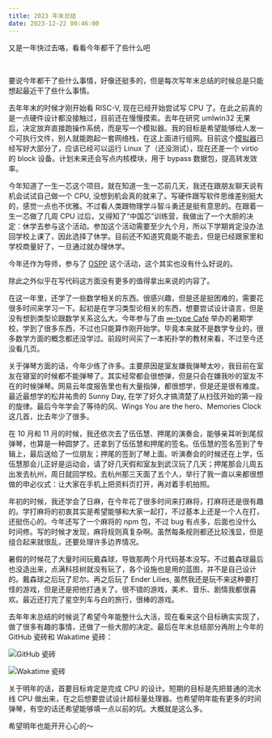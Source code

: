 ```yaml
---
title: 2023 年末总结
date: 2023-12-22 00:46:00
---
```


又是一年快过去咯，看看今年都干了些什么吧

<!-- more -->


<link rel="stylesheet" href="https://cdn.jsdelivr.net/npm/aplayer/dist/APlayer.min.css">
<script src="https://cdn.jsdelivr.net/npm/aplayer/dist/APlayer.min.js"></script>
<script src="https://cdn.jsdelivr.net/npm/meting@2/dist/Meting.min.js"></script>
<meting-js server="netease" type="song" id="1844981660"></meting-js>
<br/>

要说今年都干了些什么事情，好像还挺多的，但是每次写年末总结的时候总是只能想起最近干了些什么事情。

去年年末的时候才刚开始看 RISC-V, 现在已经开始尝试写 CPU 了。在此之前真的是一点硬件设计都没接触过，目前还在慢慢摸索。去年在研究 umlwin32 无果后，决定放弃直接跑操作系统，而是写一个模拟器。我的目标是希望能够给人发一个可执行文件，别人就能跑起一套网络栈，在这上面进行组网。目前这个[模拟器](https://github.com/Anillc/Yuri)已经写好大部分了，应该已经可以运行 Linux 了（还没测试），现在还差一个 virtio 的 block 设备。计划未来还会写点内核模块，用于 bypass 数据包，提高转发效率。

今年知道了一生一芯这个项目。就在知道一生一芯前几天，我还在跟朋友聊天说有机会试试自己做一个 CPU, 没想到机会真的就来了。写硬件跟写软件思维差别挺大的，感觉一点也不优雅。不过看人类跟物理学斗智斗勇还是挺有意思的。在跟着一生一芯做了几周 CPU 过后，又得知了“中国芯”训练营，我做出了一个大胆的决定：休学去参与这个活动。参加这个活动需要至少九个月，所以下学期肯定没办法回学校上课了，因此选择了休学。目前还不知道究竟能不能去，但是已经跟家里和学校商量好了，一旦通过就办理休学。

今年还作为导师，参与了 [OSPP](https://summer-ospp.ac.cn) 这个活动，这个其实也没有什么好说的。

除此之外似乎在写代码这方面没有更多的值得拿出来说的内容了。

在这一年里，还学了一些数学相关的东西。很感兴趣，但是还是挺困难的，需要花很多时间来学习一下。起初是在学习类型论相关的东西，想要尝试设计语言，但是没有想到类型论跟数学关系这么大。今年参与了由 [∞-type Café](https://infinity-type-cafe.github.io/ntype-cafe-summer-school/) 举办的暑期学校，学到了很多东西，不过也只能算作刚开始学。毕竟本来就不是数学专业的，很多数学方面的概念都还没学过。前段时间买了一本拓扑学的教材来看，不过至今还没看几页。

关于弹琴方面的话，今年少练了许多。主要原因是室友嫌我弹琴太吵，我目前在室友在寝室的时候都不能弹琴了。其实经常都会很想弹，但是只会在嫌我吵的室友不在的时候弹琴。网易云年度报告里也有大量指弹，都很想学，但是还是很有难度。最近最想学的松井祐贵的 Sunny Day, 在学了好久才搞清楚了从扫弦开始的第一段的旋律。最后今年学会了等待的风、Wings You are the hero、Memories Clock 这几首，比去年少了很多。

在 10 月和 11 月的时候，我还依次去了伍伍慧、押尾的演奏会，能够亲耳听到尾叔弹琴，也算是一种圆梦了。还拿到了伍伍慧和押尾的签名。伍伍慧的签名签到了专辑上，最后送给了一位朋友；押尾的签到了琴上面。听演奏会的时候还在上学，伍伍慧那会儿正好是运动会，请了好几天假和室友到武汉玩了几天；押尾那会儿周五出发去杭州，周日就回学校。去杭州那三天面了五个人，举行了我一直以来都很想做的申必仪式：让大家在手机上把资料页打开，再对着手机拍照。

年初的时候，我还学会了日麻，在今年花了很多时间来打麻将，打麻将还是很有趣的。学打麻将的初衷其实是希望能够和大家一起打，不过基本上还是一个人在打，还挺伤心的。今年还写了一个麻将的 npm 包，不过 bug 有点多，后面也没什么时间修。写的时候才发现，麻将规则真复杂啊。虽然每条规则都还比较浅显，但是组合起来就很乱，还要处理许多边界情况。

暑假的时候花了大量时间玩戴森球，导致那两个月代码基本没写。不过戴森球最后也没造出来，点满科技树就没有玩了，各个设施也是用的蓝图，并不是自己设计的。戴森球之后玩了尼尔。再之后玩了 Ender Lilies, 虽然我还是玩不来这种要打怪的游戏，但是还是把他打通关了。很不错的游戏，美术、音乐、剧情我都很喜欢。最近还打完了星空列车与白的旅行，很棒的游戏。

去年年末总结的时候说了希望今年能整什么大活，现在看来这个目标确实实现了，做了很多有趣的事情，还做了一些大胆的决定。最后在年末总结部分再附上今年的 GitHub 瓷砖和 Wakatime 瓷砖：

![GitHub 瓷砖](/img/8.png)

![Wakatime 瓷砖](/img/9.png)

关于明年的话，首要目标肯定是完成 CPU 的设计。短期的目标是先把普通的流水线 CPU 做出来，在之后想要尝试设计超标量处理器。也希望明年能有更多的时间弹琴，有空的话还希望能够填一点以前的坑。大概就是这么多。

希望明年也能开开心心的～
